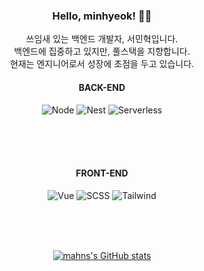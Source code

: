 <div align=center>

### Hello, minhyeok! 👋🏽

쓰임새 있는 백엔드 개발자, 서민혁입니다.
<br>
백엔드에 집중하고 있지만, 풀스택을 지향합니다.
<br>
현재는 엔지니어로서 성장에 초점을 두고 있습니다.

</div>

<div align=center>

#### BACK-END

![Node](https://img.shields.io/badge/-Node.js-green?style=flat&logo=node.js&logoColor=ffffff)
![Nest](https://img.shields.io/badge/-Nest.js-black?style=flat&logo=nestJs&logoColor=FF0000)
![Serverless](https://img.shields.io/badge/-Serverless-red?style=flat&logo=serverless)

<br>
<br>
<br>
  
#### FRONT-END

![Vue](https://img.shields.io/badge/-Vue.js-green?style=flat&logo=vue.js)
![SCSS](https://img.shields.io/badge/-SCSS-ff69b4?style=flat&logo=sass&logoColor=ffffff)
![Tailwind](https://img.shields.io/badge/-Tailwind-blue?style=flat&logo=TailwindCSS)

</div>

<br>
<br>
<br>

<div align=center>

[![mahns's GitHub stats](https://github-readme-stats.vercel.app/api?username=mahns1201&title_color=FF0000&bg_color=262626&text_color=ffffff&show_icons=true&icon_color=fdf42a&hide_border=true)](https://github.com/anuraghazra/github-readme-stats)

</div>
<!--
#### Studying
![Java](https://img.shields.io/badge/-Java-white?style=flat&logo=java&logoColor=ff0000)
![Spring](https://img.shields.io/badge/-Spring-green?style=flat&logo=spring&logoColor=ffffff)
-->
